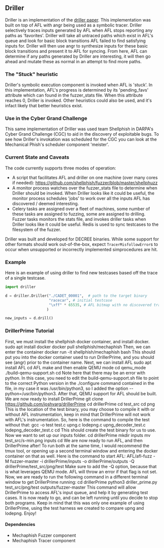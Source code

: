 ## Driller

Driller is an implementation of the [driller paper](https://www.cs.ucsb.edu/~vigna/publications/2016_NDSS_Driller.pdf). This implementation was built on top of AFL with angr being used as a symbolic tracer. Driller selectively traces inputs generated by AFL when AFL stops reporting any paths as 'favorites'. Driller will take all untraced paths which exist in AFL's queue and look for basic block transitions AFL failed to find satisfying inputs for. Driller will then use angr to synthesize inputs for these basic block transitions and present it to AFL for syncing. From here, AFL can determine if any paths generated by Driller are interesting, it will then go ahead and mutate these as normal in an attempt to find more paths.

### The "Stuck" heuristic

Driller's symbolic execution component is invoked when AFL is 'stuck'. 
In this implementation, AFL's progress is determined by its 'pending\_favs' attribute which can found in the fuzzer\_stats file. 
When this attribute reaches 0, Driller is invoked. Other heuristics could also be used, and it's infact likely that better heuristics exist.

### Use in the Cyber Grand Challenge

This same implementation of Driller was used team Shellphish in DARPA's Cyber Grand Challenge (CGC) to aid in the discovery of exploitable bugs.
To see how Driller's invokation was scheduled for the CGC you can look at the Mechanical Phish's scheduler component 'meister'.

### Current State and Caveats

The code currently supports three modes of operation:

+ A script that facilitates AFL and driller on one machine (over many cores if needed): https://github.com/shellphish/fuzzer/blob/master/shellphuzz
+ A monitor process watches over the fuzzer\_stats file to determine when Driller should be invoked. When Driller looks like it could be useful, the monitor process schedules 'jobs' to work over all the inputs AFL has discovered / deemed interesting.
+ Celery tasks are assigned over a fleet of machines, some number of these tasks are assigned to fuzzing, some are assigned to drilling. Fuzzer tasks monitors the stats file, and invokes driller tasks when Driller looks like it could be useful. Redis is used to sync testcases to the filesystem of the fuzzer.

Driller was built and developed for DECREE binaries.
While some support for other formats should work out-of-the-box, expect `TracerMisfollowError`s to occur when unsupported or incorrectly implemented simprocedures are hit.

### Example

Here is an example of using driller to find new testcases based off the trace of a single testcase.

```python
import driller

d = driller.Driller("./CADET_00001",  # path to the target binary
                    "racecar", # initial testcase
                    "\xff" * 65535, # AFL bitmap with no discovered transitions
                   )

new_inputs = d.drill()
```

### DrillerPrime Tutorial
First, we must install the shellphish docker container, and install docker.
  sudo apt install docker
  docker pull shellphish/mechaphish
 Then, we can enter the container
  docker run -it shellphish/mechaphish bash
 This should put you into the docker container used to run DrillerPrime, and you should see (angr) prior to the container name.
 Next, we can install AFL
  sudo apt install AFL
  cd AFL
  make
 and then enable QEMU mode
  cd qemu_mode
  ./build-qemu-support.sh
  cd
 Note here that there may be an error with python. In this case, you need to edit the build-qemu-support.sh file to point to the correct Python version in the ./configure command contained in the file, in my case it was /usr/bin/python3, so I added the option --python=/usr/bin/python3.
 After that, QEMU support for AFL should be built. We are now ready to install DrillerPrime
  git clone https://github.com/joshvarg/drillerPrime
  cd drillerPrime
  cd test_src
  cd png
 This is the location of the test binary, you may choose to compile it with or without AFL instrumentation, keep in mind that DrillerPrime will not work with AFL's instrumentation. So, here is the command to compile the test without that:
  gcc -o test test.c upng.c lodepng.c upng_decoder_test.c lodepng_decoder_test.c
  cd
 This should create the test binary for us to use. Now we want to set up our inputs folder.
  cd drillerPrime
  mkdir inputs
  mv test_src/s-min.png inputs
  cd
 We are now ready to run AFL, and then DrillerPrime after! To run both at the same time, I would recommend the tmux tool, or opening up a second terminal window and entering the docker container on that as well. Here is the command to start AFL:
 AFL/afl-fuzz -M fuzzer-master -i drillerPrime/inputs -o drillerPrime/outputs -Q drillerPrime/test_src/png/test
Make sure to add the -Q option, because that is what leverages QEMU mode. AFL will throw an error if that flag is not set. Now, we are ready to run the following command in a different terminal window to get DrillerPrime running:
 cd drillerPrime
 python3 driller_prime.py test_src/png/test outputs/fuzzer-master
This command will allow DrillerPrime to access AFL's input queue, and help it by generating test cases. It is now ready to go, and can be left running until you decide to stop both programs. Keep in mind that this was only one example of using DrillerPrime, using the test harness we created to compare upng and lodepng. Enjoy!

#### Dependencies

+ Mechaphish Fuzzer component
+ Mechaphish Tracer component
